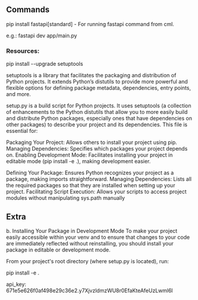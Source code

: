 ## Commands

pip install fastapi[standard] - For running fastapi command from cml.

e.g.: fastapi dev app/main.py

### Resources:

pip install --upgrade setuptools

setuptools is a library that facilitates the packaging and distribution of Python projects. It extends Python’s distutils to provide more powerful and flexible options for defining package metadata, dependencies, entry points, and more.

setup.py is a build script for Python projects. It uses setuptools (a collection of enhancements to the Python distutils that allow you to more easily build and distribute Python packages, especially ones that have dependencies on other packages) to describe your project and its dependencies. This file is essential for:

Packaging Your Project: Allows others to install your project using pip.
Managing Dependencies: Specifies which packages your project depends on.
Enabling Development Mode: Facilitates installing your project in editable mode (pip install -e .), making development easier.

Defining Your Package: Ensures Python recognizes your project as a package, making imports straightforward.
Managing Dependencies: Lists all the required packages so that they are installed when setting up your project.
Facilitating Script Execution: Allows your scripts to access project modules without manipulating sys.path manually

## Extra

b. Installing Your Package in Development Mode
To make your project easily accessible within your venv and to ensure that changes to your code are immediately reflected without reinstalling, you should install your package in editable or development mode.

From your project's root directory (where setup.py is located), run:

pip install -e .

api_key:
671e5e626f0af498e29c36e2.y7XjvzldmzWU8r0EfaKteAfeUzLwml6l
